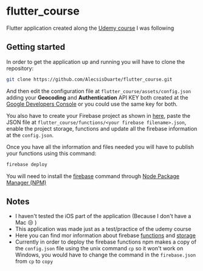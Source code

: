 # flutter_course
Flutter application created along the [Udemy course](https://www.udemy.com/share/1013o4BUIfeVtbTH4=/) I was following

## Getting started
In order to get the application up and running you will have to clone the repository:
```bash
git clone https://github.com/AlecsisDuarte/flutter_course.git

```
And then edit the configuration file at `flutter_course/assets/config.json`
adding your **Geocoding** and  **Authentication** API KEY both created at the [Google Developers Console](https://console.developers.google.com/) or you could use the same key for both.

You also have to create your Firebase project as shown in [here](https://firebase.google.com/docs/flutter/setup), paste the JSON file at `flutter_course/functions/<your firebase filename>.json`, enable the project storage, functions and update all the firebase information at the `config.json`.

Once you have all the information and files needed you will have to publish your functions using this command:
```bash
firebase deploy
```
You will need to install the [firebase](https://firebase.google.com/docs/functions/get-started#set-up-node.js-and-the-firebase-cli) command through [Node Package Manager (NPM)](https://www.npmjs.com/get-npm)


## Notes
* I haven't tested the iOS part of the application (Because I don't have a Mac :unamused: )
* This application was made just as a test/practice of the udemy course
* Here you can find mor information about firebase [functions](https://firebase.google.com/docs/functions/get-started) and [storage](https://firebase.google.com/docs/storage)
* Currently in order to deploy the firebase functions npm makes a copy of the `config.json` file using the unix command `cp` so it won't work on Windows, you would have to change the command in the `firebase.json` from `cp` to `copy`